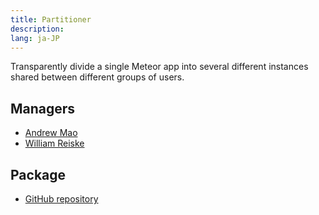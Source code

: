 ```yaml
---
title: Partitioner
description:
lang: ja-JP
---
```


Transparently divide a single Meteor app into several different instances shared between different groups of users.

## Managers
* [Andrew Mao](https://github.com/mizzao)
* [William Reiske](https://github.com/sponsors/wreiske)

## Package
* [GitHub repository](https://github.com/Meteor-Community-Packages/meteor-partitioner)

